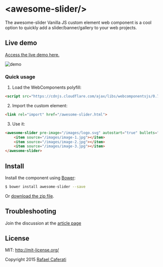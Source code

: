 &lt;awesome-slider/&gt;
=================

The awesome-slider Vanilla JS custom element web component is a cool option to quickly add a slider/banner/gallery to your web projects.

## Live demo

[Access the live demo here.](https://caferati.me/demo/awesome-slider)

![demo](http://i.imgur.com/KKN2hVG.gif)

### Quick usage

1. Load the WebComponents polyfill:
```html
<script src="https://cdnjs.cloudflare.com/ajax/libs/webcomponentsjs/0.7.5/webcomponents.min.js"></script>
```
2. Import the custom element:
```html
<link rel="import" href="/awesome-slider.html">
```
3. Use it:
```html
<awesome-slider pre-image="/images/logo.svg" autostart="true" bullets="true">
	<item source="/images/image-1.jpg"></item>
	<item source="/images/image-2.jpg"></item>
	<item source="/images/image-3.jpg"></item>
</awesome-slider>
```

## Install

Install the component using [Bower](http://bower.io/):

```sh
$ bower install awesome-slider --save
```
Or [download the zip file](https://github.com/rcaferati/awesome-slider/archive/master.zip).

## Troubleshooting

Join the discussion at the [article page](https://caferati.me/labs/awesome-slider)

License
-------
MIT: http://mit-license.org/

Copyright 2015 [Rafael Caferati](https://caferati.me)

